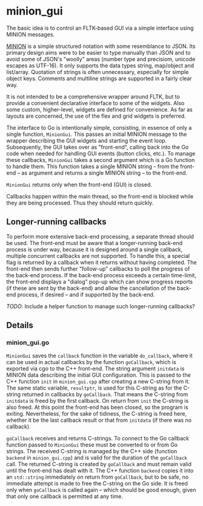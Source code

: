 # minion_gui

The basic idea is to control an FLTK-based GUI via a simple interface using MINION messages.

[MINION](minion.md) is a simple structured notation with some resemblance to JSON. Its primary design aims were to be easier to type manually than JSON and to avoid some of JSON's "woolly" areas (number type and precisiom, unicode escapes as UTF-16). It only supports the data types string, map/object and list/array. Quotation of strings is often unnecessary, especially for simple object keys. Comments and multiline strings are supported in a fairly clear way.

It is not intended to be a comprehensive wrapper around FLTK, but to provide a convenient declarative interface to some of the widgets. Also some custom, higher-level, widgets are defined for convenience.
As far as layouts are concerned, the use of the flex and grid widgets is preferred.

The interface to Go is intentionally simple, consisting, in essence of only a single function, `MinionGui`. This passes an initial MINION message to the wrapper describing the GUI widgets and starting the event loop. Subsequently, the GUI takes over as "front-end", calling back into the Go code when needed for handling GUI events (button clicks, etc.). To manage these callbacks, `MinionGui` takes a second argument which is a Go function to handle them. This function takes a single MINION string - from the front-end – as argument and returns a single MINION string – to the front-end.

`MinionGui` returns only when the front-end (GUI) is closed.

Callbacks happen within the main thread, so the front-end is blocked while they are being processed. Thus they should return quickly.

## Longer-running callbacks

To perform more extensive back-end processing, a separate thread should be used. The front-end must be aware that a longer-running back-end process is under way, because it is designed around a single callback, multiple concurrent callbacks are not supported. To handle this, a special flag is returned by a callback when it returns without having completed. The front-end then sends further "follow-up" callbacks to poll the progress of the back-end process. If the back-end process exceeds a certain time-limit, the front-end displays a "dialog" pop-up which can show progress reports (if these are sent by the back-end) and allow the cancellation of the back-end process, if desired – and if supported by the back-end.

*TODO*: Include a helper function to manage such longer-running callbacks?

## Details

### minion_gui.go

`MinionGui` saves the `callback` function in the variable `do_callback`, where it can be used in actual callbacks by the function `goCallback`, which is exported via cgo to the C++ front-end. The string argument `initdata` is MINION data describing the initial GUI configuration. This is passed to the C++ function `init` in `minion_gui.cpp` after creating a new C-string from it. The same static variable, `resultptr`, is used for this C-string as for the C-string returned in callbacks by `goCallback`. That means the C-string from `initdata` is freed by the first callback. On return from `init` the C-string is also freed. At this point the front-end has been closed, so the program is exiting. Nevertheless, for the sake of tidiness, the C-string is freed here, whether it be the last callback result or that from `initdata` (if there was no callback).

`goCallback` receives and returns C-strings. To connect to the Go callback function passed to `MinionGui` these must be converted to or from Go strings. The received C-string is managed by the C++ side (function `backend` in `minion_gui.cpp`) and is valid for the duration of the `goCallback` call. The returned C-string is created by `goCallback` and must remain valid until the front-end has dealt with it. The C++ function `backend` copies it into an `std::string` immediately on return from `goCallback`, but to be safe, no immediate attempt is made to free the C-string on the Go side. It is freed only when `goCallback` is called again – which should be good enough, given that only one callback is permitted at any time.
